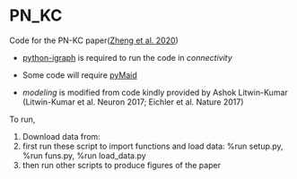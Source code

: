 # PN_KC

Code for the PN-KC paper([Zheng et al. 2020](https://doi.org/10.1101/2020.04.17.047167))

- [python-igraph](https://github.com/igraph/python-igraph) is required to run the code in *connectivity*

- Some code will require [pyMaid](https://github.com/schlegelp/pyMaid)

- *modeling* is modified from code kindly provided by Ashok Litwin-Kumar (Litwin-Kumar et al. Neuron 2017; Eichler et al. Nature 2017)

To run,
1. Download data from:
2. first run these script to import functions and load data: %run setup.py, %run funs.py, %run load_data.py
3. then run other scripts to produce figures of the paper
